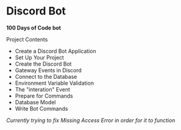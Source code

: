 # Discord Bot

**100 Days of Code bot**
 
 Project Contents
 
 - Create a Discord Bot Application
 - Set Up Your Project
 - Create the Discord Bot
 - Gateway Events in Discord
 - Connect to the Database
 - Environment Variable Validation
 - The "interation" Event
 - Prepare for Commands
 - Database Model
 - Write Bot Commands

*Currently trying to fix Missing Access Error in order for it to function*
